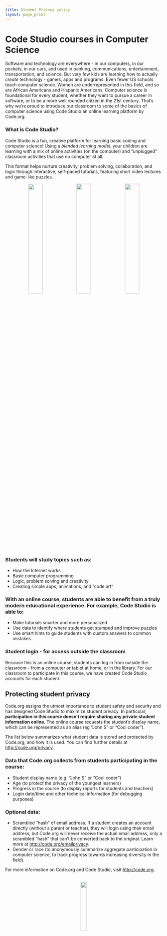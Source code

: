 ```yaml
---
title: Student Privacy policy
layout: page_print
---
```


# Code Studio courses in Computer Science

Software and technology are everywhere - in our computers, in our pockets, in our cars, and used in banking, communications, entertainment, transportation, and science. But very few kids are learning how to actually *create* technology - games, apps and programs. Even fewer US schools teach computer science. Women are underrepresented in this field, and so are African Americans and Hispanic Americans. Computer science is foundational for every student, whether they want to pursue a career in software, or to be a more well rounded citizen in the 21st century. That’s why we’re proud to introduce our classroom to some of the basics of computer science using Code Studio an online learning platform by Code.org.

### What is Code Studio?

Code Studio is a fun, creative platform for learning basic coding and computer science! Using a *blended learning model*, your children are learning with a mix of online activities (on the computer) and “unplugged” classroom activities that use no computer at all.

This format helps nurture creativity, problem solving, collaboration, and logic through interactive, self-paced tutorials, featuring short video lectures and game-like puzzles.
<center>
<img src="/images/privacy-student-image1.png" width="30%"/>
<img src="/images/privacy-student-image2.png" width="30%"/>
<img src="/images/privacy-student-image3.png" width="30%"/>
</center>

### Students will study topics such as:

- How the Internet works
- Basic computer programming
- Logic, problem solving and creativity
- Creating simple apps, animations, and “code art”

### With an online course, students are able to benefit from a truly modern educational experience. For example, Code Studio is able to:

- Make tutorials smarter and more personalized
- Use data to identify where students get stumped and improve puzzles
- Use smart hints to guide students with custom answers to common mistakes

### Student login - for access outside the classroom

Because this is an online course, students can log in from outside the classroom - from a computer or tablet at home, or in the library.  For our classroom to participate in this course, we have created Code Studio accounts for each student.

## Protecting student privacy

Code.org assigns the utmost importance to student safety and security and has designed Code Studio to maximize student privacy.  In particular, **participation in this course doesn’t require sharing any private student information online**. The online course requests the student’s display name, which can be represented as an alias (eg “John S” or “Cool coder”).

The list below summarizes what student data is stored and protected by Code.org, and how it is used. You can find further details at http://code.org/privacy.

### Data that Code.org collects from students participating in the course:

- Student display name (e.g. “John S” or “Cool coder”)
- Age (to protect the privacy of the youngest learners)
- Progress in the course (to display reports for students and teachers)
- Login date/time and other technical information (for debugging purposes)

### Optional data:

- Scrambled “hash” of email address. If a student creates an account directly (without a parent or teacher), they will login using their email address, but Code.org will never receive the actual email address, only a scrambled “hash” that can’t be converted back to the original. Learn more at http://code.org/emailprivacy. 
- Gender or race (to anonymously summarize aggregate participation in computer science, to track progress towards increasing diversity in the field).

For more information on Code.org and Code Studio, visit http://code.org.

<br/>

<center><img src="/images/privacy-student-codepartnership.png" width="20%"/></center>

<br/>
